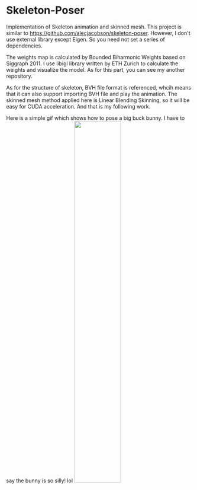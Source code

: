 # Skeleton-Poser

Implementation of Skeleton animation and skinned mesh. 
This project is similar to https://github.com/alecjacobson/skeleton-poser. However, I don't use external library except Eigen. So you need not set a series of dependencies. 

The weights map is calculated by Bounded Biharmonic Weights based on Siggraph 2011. I use libigl library written by ETH Zurich to calculate the weights and visualize the model.  As for this part, you can see my another repository.

As for the structure of skeleton, BVH file format is referenced, whcih means that it can also support importing BVH file and play the animation. The skinned mesh method applied here is Linear Blending Skinning, so it will be easy for CUDA acceleration. And that is my following work.

Here is a simple gif which shows how to pose a big buck bunny. I have to say the bunny is so silly! lol
<img src="20190503_021217.gif" width="50%">



